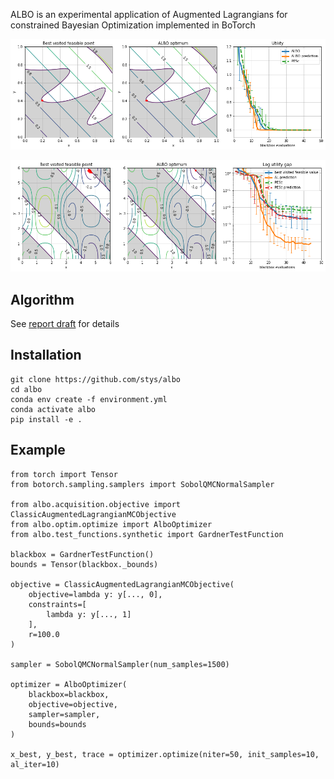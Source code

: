 ALBO is an experimental application of Augmented Lagrangians for constrained Bayesian Optimization implemented in BoTorch

![Test problem from Gramacy2016](./sample_gramacy.png)

![Test problem from Gardner2014](./sample_gardner1.png)

## Algorithm

See [report draft](report/report_draft.ipynb) for details

## Installation
```
git clone https://github.com/stys/albo
cd albo
conda env create -f environment.yml
conda activate albo
pip install -e .
```

## Example
```
from torch import Tensor
from botorch.sampling.samplers import SobolQMCNormalSampler

from albo.acquisition.objective import ClassicAugmentedLagrangianMCObjective
from albo.optim.optimize import AlboOptimizer
from albo.test_functions.synthetic import GardnerTestFunction

blackbox = GardnerTestFunction()
bounds = Tensor(blackbox._bounds)

objective = ClassicAugmentedLagrangianMCObjective(
    objective=lambda y: y[..., 0],
    constraints=[
        lambda y: y[..., 1]
    ],
    r=100.0
)

sampler = SobolQMCNormalSampler(num_samples=1500)

optimizer = AlboOptimizer(
    blackbox=blackbox,
    objective=objective,
    sampler=sampler,
    bounds=bounds
)

x_best, y_best, trace = optimizer.optimize(niter=50, init_samples=10, al_iter=10)
